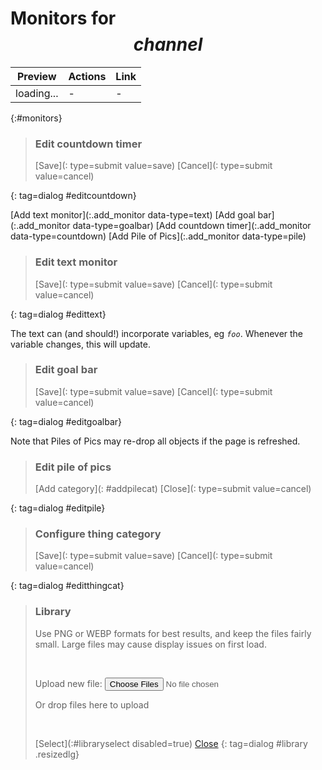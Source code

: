 # Monitors for $$channel$$

<style>
input[type=number] {width: 4em;}
.preview-frame {
	border: 1px solid black;
	padding: 4px;
	max-width: 50em;
	overflow: hidden;
}
.preview-bg {padding: 6px;}
.optionset {display: flex; padding: 0.125em 0;}
.optionset fieldset {padding: 0.25em; margin-left: 1em;}

#pilethings {
	display: flex;
	overflow-x: scroll;
	max-width: 600px;
	gap: 10px;
}
.pilething {
	min-width: 100px;
	background-color: aliceblue;
	display: flex;
	flex-direction: column;
}
.pilething b {
	margin: 0 auto;
}
.thingpreview {
	width: 80px; height: 80px;
	background-size: contain;
	background-repeat: no-repeat;
}

$$styles$$
</style>

Preview | Actions | Link
--------|---------|------
loading... | - | - 
{:#monitors}

> ### Edit countdown timer
>
> <form method=dialog>
> <div></div>
>
> [Save](: type=submit value=save) [Cancel](: type=submit value=cancel)
> </form>
{: tag=dialog #editcountdown}

[Add text monitor](:.add_monitor data-type=text) [Add goal bar](:.add_monitor data-type=goalbar)
[Add countdown timer](:.add_monitor data-type=countdown) [Add Pile of Pics](:.add_monitor data-type=pile)

> ### Edit text monitor
>
> <form method=dialog>
> <div></div>
>
> [Save](: type=submit value=save) [Cancel](: type=submit value=cancel)
> </form>
{: tag=dialog #edittext}

The text can (and should!) incorporate variables, eg <code>$foo$</code>. Whenever the variable changes, this will update.

> ### Edit goal bar
>
> <form method=dialog>
> <div></div>
>
> [Save](: type=submit value=save) [Cancel](: type=submit value=cancel)
> </form>
{: tag=dialog #editgoalbar}

Note that Piles of Pics may re-drop all objects if the page is refreshed.

> ### Edit pile of pics
>
> <form method=dialog>
> <div></div>
>
> [Add category](: #addpilecat) [Close](: type=submit value=cancel)
> </form>
{: tag=dialog #editpile}

<!-- -->

> ### Configure thing category
>
> <form method=dialog>
> <div></div>
>
> [Save](: type=submit value=save) [Cancel](: type=submit value=cancel)
> </form>
{: tag=dialog #editthingcat}

<!-- -->

> ### Library
>
> Use PNG or WEBP formats for best results, and keep the files fairly small. Large files
> may cause display issues on first load.
>
> <div id=uploaderror class=hidden></div>
>
> <div id=uploadfrm class=primary><div id=uploads class=filelist></div></div>
> &nbsp;
>
> <label>Upload new file: <input class=fileuploader type=file multiple></label>
> <div class=filedropzone>Or drop files here to upload</div>
>
> &nbsp;
>
> [Select](:#libraryselect disabled=true) [Close](:.dialog_close)
{: tag=dialog #library .resizedlg}
